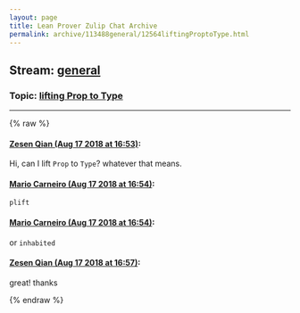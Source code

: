 ```yaml
---
layout: page
title: Lean Prover Zulip Chat Archive 
permalink: archive/113488general/12564liftingProptoType.html
---
```


## Stream: [general](index.html)
### Topic: [lifting Prop to Type](12564liftingProptoType.html)

---


{% raw %}
#### [ Zesen Qian (Aug 17 2018 at 16:53)](https://leanprover.zulipchat.com/#narrow/stream/113488-general/topic/lifting%20Prop%20to%20Type/near/132307194):
Hi, can I lift `Prop` to `Type`? whatever that means.

#### [ Mario Carneiro (Aug 17 2018 at 16:54)](https://leanprover.zulipchat.com/#narrow/stream/113488-general/topic/lifting%20Prop%20to%20Type/near/132307274):
`plift`

#### [ Mario Carneiro (Aug 17 2018 at 16:54)](https://leanprover.zulipchat.com/#narrow/stream/113488-general/topic/lifting%20Prop%20to%20Type/near/132307288):
or `inhabited`

#### [ Zesen Qian (Aug 17 2018 at 16:57)](https://leanprover.zulipchat.com/#narrow/stream/113488-general/topic/lifting%20Prop%20to%20Type/near/132307458):
great! thanks


{% endraw %}
